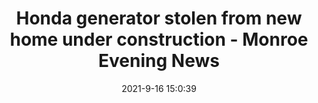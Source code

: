 ---
"title": "Honda generator stolen from new home under construction - Monroe Evening News"
"date": "2021-9-16 15:0:39"
"feed_name": "GOOGLENEWSCONSTRUCTION"
"feed_website": "https://news.google.com/search?q=construction%2Bincident&hl=en-US&gl=US&ceid=US:en"
"feed_rss": "https://news.google.com/rss/search?q=construction%2Bincident&hl=en-US&gl=US&ceid=US:en"
"link": "https://www.monroenews.com/story/news/crime/2021/09/16/honda-generator-stolen-new-home-under-construction/8343247002/"
"file": "_posts/2021-1-1-f5577676d9a2185ecfdd918f08ab6f5f6c3061ff.md"
"accident": "0"
"drilling": "0"
"dead": "0"
"injured": "0"
---